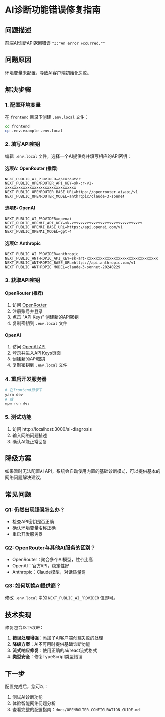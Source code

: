 # AI诊断功能错误修复指南

## 问题描述
前端AI诊断API返回错误 `"3:"An error occurred.""`

## 问题原因
环境变量未配置，导致AI客户端初始化失败。

## 解决步骤

### 1. 配置环境变量

在 `frontend` 目录下创建 `.env.local` 文件：

```bash
cd frontend
cp .env.example .env.local
```

### 2. 填写API密钥

编辑 `.env.local` 文件，选择一个AI提供商并填写相应的API密钥：

#### 选项A: OpenRouter (推荐)
```env
NEXT_PUBLIC_AI_PROVIDER=openrouter
NEXT_PUBLIC_OPENROUTER_API_KEY=sk-or-v1-xxxxxxxxxxxxxxxxxxxxxxxxxxxxxxxx
NEXT_PUBLIC_OPENROUTER_BASE_URL=https://openrouter.ai/api/v1
NEXT_PUBLIC_OPENROUTER_MODEL=anthropic/claude-3-sonnet
```

#### 选项B: OpenAI
```env
NEXT_PUBLIC_AI_PROVIDER=openai
NEXT_PUBLIC_OPENAI_API_KEY=sk-xxxxxxxxxxxxxxxxxxxxxxxxxxxxxxxx
NEXT_PUBLIC_OPENAI_BASE_URL=https://api.openai.com/v1
NEXT_PUBLIC_OPENAI_MODEL=gpt-4
```

#### 选项C: Anthropic
```env
NEXT_PUBLIC_AI_PROVIDER=anthropic
NEXT_PUBLIC_ANTHROPIC_API_KEY=sk-ant-xxxxxxxxxxxxxxxxxxxxxxxxxxxxxxxx
NEXT_PUBLIC_ANTHROPIC_BASE_URL=https://api.anthropic.com/v1
NEXT_PUBLIC_ANTHROPIC_MODEL=claude-3-sonnet-20240229
```

### 3. 获取API密钥

#### OpenRouter (推荐)
1. 访问 [OpenRouter](https://openrouter.ai/)
2. 注册账号并登录
3. 点击 "API Keys" 创建新的API密钥
4. 复制密钥到 `.env.local` 文件

#### OpenAI
1. 访问 [OpenAI API](https://platform.openai.com/)
2. 登录并进入API Keys页面
3. 创建新的API密钥
4. 复制密钥到 `.env.local` 文件

### 4. 重启开发服务器

```bash
# 在frontend目录下
yarn dev
# 或
npm run dev
```

### 5. 测试功能

1. 访问 http://localhost:3000/ai-diagnosis
2. 输入网络问题描述
3. 确认AI能正常回复

## 降级方案

如果暂时无法配置AI API，系统会自动使用内置的基础诊断模式，可以提供基本的网络问题解决建议。

## 常见问题

### Q1: 仍然出现错误怎么办？
- 检查API密钥是否正确
- 确认环境变量名称正确
- 重启开发服务器

### Q2: OpenRouter与其他AI服务的区别？
- OpenRouter：聚合多个AI模型，性价比高
- OpenAI：官方API，稳定性好
- Anthropic：Claude模型，对话质量高

### Q3: 如何切换AI提供商？
修改 `.env.local` 中的 `NEXT_PUBLIC_AI_PROVIDER` 值即可。

## 技术实现

修复包含以下改进：
1. **错误处理增强**：添加了AI客户端创建失败的处理
2. **降级方案**：AI不可用时提供基础诊断功能
3. **流式响应修复**：使用正确的ai/react流式格式
4. **类型安全**：修复TypeScript类型错误

## 下一步

配置完成后，您可以：
1. 测试AI诊断功能
2. 体验智能网络问题分析
3. 查看完整的配置指南：`docs/OPENROUTER_CONFIGURATION_GUIDE.md` 